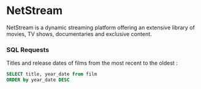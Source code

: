 # NetStream
NetStream is a dynamic streaming platform offering an extensive library of movies, TV shows, documentaries and exclusive content.

### SQL Requests


Titles and release dates of films from the most recent to the oldest :

```sql
SELECT title, year_date from film
ORDER by year_date DESC
```
